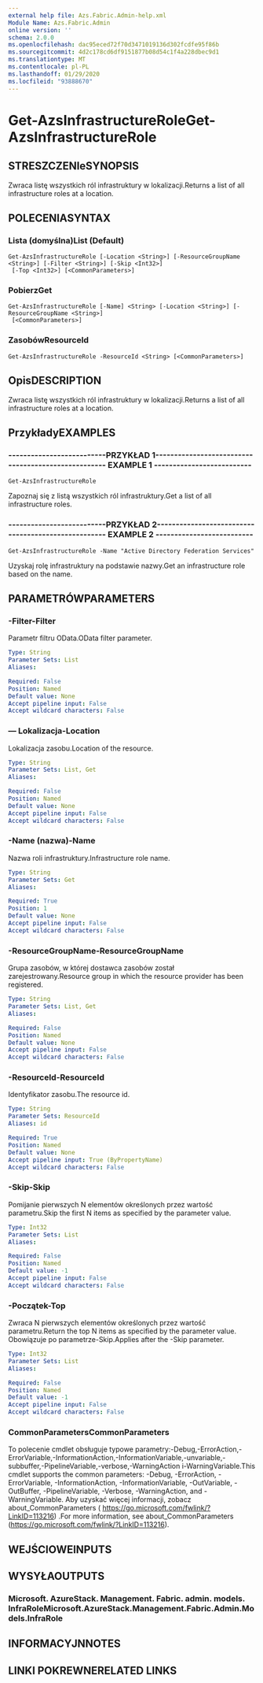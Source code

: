 ```yaml
---
external help file: Azs.Fabric.Admin-help.xml
Module Name: Azs.Fabric.Admin
online version: ''
schema: 2.0.0
ms.openlocfilehash: dac95eced72f70d3471019136d302fcdfe95f86b
ms.sourcegitcommit: 4d2c178cd6df9151877b08d54c1f4a228dbec9d1
ms.translationtype: MT
ms.contentlocale: pl-PL
ms.lasthandoff: 01/29/2020
ms.locfileid: "93888670"
---
```

# <span data-ttu-id="6dd84-101">Get-AzsInfrastructureRole</span><span class="sxs-lookup"><span data-stu-id="6dd84-101">Get-AzsInfrastructureRole</span></span>

## <span data-ttu-id="6dd84-102">STRESZCZENIe</span><span class="sxs-lookup"><span data-stu-id="6dd84-102">SYNOPSIS</span></span>
<span data-ttu-id="6dd84-103">Zwraca listę wszystkich ról infrastruktury w lokalizacji.</span><span class="sxs-lookup"><span data-stu-id="6dd84-103">Returns a list of all infrastructure roles at a location.</span></span>

## <span data-ttu-id="6dd84-104">POLECENIA</span><span class="sxs-lookup"><span data-stu-id="6dd84-104">SYNTAX</span></span>

### <span data-ttu-id="6dd84-105">Lista (domyślna)</span><span class="sxs-lookup"><span data-stu-id="6dd84-105">List (Default)</span></span>
```
Get-AzsInfrastructureRole [-Location <String>] [-ResourceGroupName <String>] [-Filter <String>] [-Skip <Int32>]
 [-Top <Int32>] [<CommonParameters>]
```

### <span data-ttu-id="6dd84-106">Pobierz</span><span class="sxs-lookup"><span data-stu-id="6dd84-106">Get</span></span>
```
Get-AzsInfrastructureRole [-Name] <String> [-Location <String>] [-ResourceGroupName <String>]
 [<CommonParameters>]
```

### <span data-ttu-id="6dd84-107">Zasobów</span><span class="sxs-lookup"><span data-stu-id="6dd84-107">ResourceId</span></span>
```
Get-AzsInfrastructureRole -ResourceId <String> [<CommonParameters>]
```

## <span data-ttu-id="6dd84-108">Opis</span><span class="sxs-lookup"><span data-stu-id="6dd84-108">DESCRIPTION</span></span>
<span data-ttu-id="6dd84-109">Zwraca listę wszystkich ról infrastruktury w lokalizacji.</span><span class="sxs-lookup"><span data-stu-id="6dd84-109">Returns a list of all infrastructure roles at a location.</span></span>

## <span data-ttu-id="6dd84-110">Przykłady</span><span class="sxs-lookup"><span data-stu-id="6dd84-110">EXAMPLES</span></span>

### <span data-ttu-id="6dd84-111">--------------------------PRZYKŁAD 1--------------------------</span><span class="sxs-lookup"><span data-stu-id="6dd84-111">-------------------------- EXAMPLE 1 --------------------------</span></span>
```
Get-AzsInfrastructureRole
```

<span data-ttu-id="6dd84-112">Zapoznaj się z listą wszystkich ról infrastruktury.</span><span class="sxs-lookup"><span data-stu-id="6dd84-112">Get a list of all infrastructure roles.</span></span>

### <span data-ttu-id="6dd84-113">--------------------------PRZYKŁAD 2--------------------------</span><span class="sxs-lookup"><span data-stu-id="6dd84-113">-------------------------- EXAMPLE 2 --------------------------</span></span>
```
Get-AzsInfrastructureRole -Name "Active Directory Federation Services"
```

<span data-ttu-id="6dd84-114">Uzyskaj rolę infrastruktury na podstawie nazwy.</span><span class="sxs-lookup"><span data-stu-id="6dd84-114">Get an infrastructure role based on the name.</span></span>

## <span data-ttu-id="6dd84-115">PARAMETRÓW</span><span class="sxs-lookup"><span data-stu-id="6dd84-115">PARAMETERS</span></span>

### <span data-ttu-id="6dd84-116">-Filter</span><span class="sxs-lookup"><span data-stu-id="6dd84-116">-Filter</span></span>
<span data-ttu-id="6dd84-117">Parametr filtru OData.</span><span class="sxs-lookup"><span data-stu-id="6dd84-117">OData filter parameter.</span></span>

```yaml
Type: String
Parameter Sets: List
Aliases: 

Required: False
Position: Named
Default value: None
Accept pipeline input: False
Accept wildcard characters: False
```

### <span data-ttu-id="6dd84-118">— Lokalizacja</span><span class="sxs-lookup"><span data-stu-id="6dd84-118">-Location</span></span>
<span data-ttu-id="6dd84-119">Lokalizacja zasobu.</span><span class="sxs-lookup"><span data-stu-id="6dd84-119">Location of the resource.</span></span>

```yaml
Type: String
Parameter Sets: List, Get
Aliases: 

Required: False
Position: Named
Default value: None
Accept pipeline input: False
Accept wildcard characters: False
```

### <span data-ttu-id="6dd84-120">-Name (nazwa)</span><span class="sxs-lookup"><span data-stu-id="6dd84-120">-Name</span></span>
<span data-ttu-id="6dd84-121">Nazwa roli infrastruktury.</span><span class="sxs-lookup"><span data-stu-id="6dd84-121">Infrastructure role name.</span></span>

```yaml
Type: String
Parameter Sets: Get
Aliases: 

Required: True
Position: 1
Default value: None
Accept pipeline input: False
Accept wildcard characters: False
```

### <span data-ttu-id="6dd84-122">-ResourceGroupName</span><span class="sxs-lookup"><span data-stu-id="6dd84-122">-ResourceGroupName</span></span>
<span data-ttu-id="6dd84-123">Grupa zasobów, w której dostawca zasobów został zarejestrowany.</span><span class="sxs-lookup"><span data-stu-id="6dd84-123">Resource group in which the resource provider has been registered.</span></span>

```yaml
Type: String
Parameter Sets: List, Get
Aliases: 

Required: False
Position: Named
Default value: None
Accept pipeline input: False
Accept wildcard characters: False
```

### <span data-ttu-id="6dd84-124">-ResourceId</span><span class="sxs-lookup"><span data-stu-id="6dd84-124">-ResourceId</span></span>
<span data-ttu-id="6dd84-125">Identyfikator zasobu.</span><span class="sxs-lookup"><span data-stu-id="6dd84-125">The resource id.</span></span>

```yaml
Type: String
Parameter Sets: ResourceId
Aliases: id

Required: True
Position: Named
Default value: None
Accept pipeline input: True (ByPropertyName)
Accept wildcard characters: False
```

### <span data-ttu-id="6dd84-126">-Skip</span><span class="sxs-lookup"><span data-stu-id="6dd84-126">-Skip</span></span>
<span data-ttu-id="6dd84-127">Pomijanie pierwszych N elementów określonych przez wartość parametru.</span><span class="sxs-lookup"><span data-stu-id="6dd84-127">Skip the first N items as specified by the parameter value.</span></span>

```yaml
Type: Int32
Parameter Sets: List
Aliases: 

Required: False
Position: Named
Default value: -1
Accept pipeline input: False
Accept wildcard characters: False
```

### <span data-ttu-id="6dd84-128">-Początek</span><span class="sxs-lookup"><span data-stu-id="6dd84-128">-Top</span></span>
<span data-ttu-id="6dd84-129">Zwraca N pierwszych elementów określonych przez wartość parametru.</span><span class="sxs-lookup"><span data-stu-id="6dd84-129">Return the top N items as specified by the parameter value.</span></span>
<span data-ttu-id="6dd84-130">Obowiązuje po parametrze-Skip.</span><span class="sxs-lookup"><span data-stu-id="6dd84-130">Applies after the -Skip parameter.</span></span>

```yaml
Type: Int32
Parameter Sets: List
Aliases: 

Required: False
Position: Named
Default value: -1
Accept pipeline input: False
Accept wildcard characters: False
```

### <span data-ttu-id="6dd84-131">CommonParameters</span><span class="sxs-lookup"><span data-stu-id="6dd84-131">CommonParameters</span></span>
<span data-ttu-id="6dd84-132">To polecenie cmdlet obsługuje typowe parametry:-Debug,-ErrorAction,-ErrorVariable,-InformationAction,-InformationVariable,-unvariable,-subbuffer,-PipelineVariable,-verbose,-WarningAction i-WarningVariable.</span><span class="sxs-lookup"><span data-stu-id="6dd84-132">This cmdlet supports the common parameters: -Debug, -ErrorAction, -ErrorVariable, -InformationAction, -InformationVariable, -OutVariable, -OutBuffer, -PipelineVariable, -Verbose, -WarningAction, and -WarningVariable.</span></span> <span data-ttu-id="6dd84-133">Aby uzyskać więcej informacji, zobacz about_CommonParameters ( https://go.microsoft.com/fwlink/?LinkID=113216) .</span><span class="sxs-lookup"><span data-stu-id="6dd84-133">For more information, see about_CommonParameters (https://go.microsoft.com/fwlink/?LinkID=113216).</span></span>

## <span data-ttu-id="6dd84-134">WEJŚCIOWE</span><span class="sxs-lookup"><span data-stu-id="6dd84-134">INPUTS</span></span>

## <span data-ttu-id="6dd84-135">WYSYŁA</span><span class="sxs-lookup"><span data-stu-id="6dd84-135">OUTPUTS</span></span>

### <span data-ttu-id="6dd84-136">Microsoft. AzureStack. Management. Fabric. admin. models. InfraRole</span><span class="sxs-lookup"><span data-stu-id="6dd84-136">Microsoft.AzureStack.Management.Fabric.Admin.Models.InfraRole</span></span>

## <span data-ttu-id="6dd84-137">INFORMACYJN</span><span class="sxs-lookup"><span data-stu-id="6dd84-137">NOTES</span></span>

## <span data-ttu-id="6dd84-138">LINKI POKREWNE</span><span class="sxs-lookup"><span data-stu-id="6dd84-138">RELATED LINKS</span></span>

